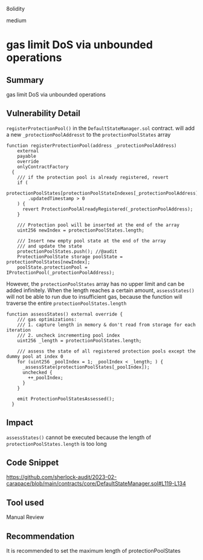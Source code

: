 8olidity

medium

# gas limit DoS via unbounded operations

## Summary
gas limit DoS via unbounded operations
## Vulnerability Detail
`registerProtectionPool()` in the `DefaultStateManager.sol` contract. will add a new `_protectionPoolAddresst` to the `protectionPoolStates` array

```solidity
function registerProtectionPool(address _protectionPoolAddress)
    external
    payable
    override
    onlyContractFactory
  {
    /// if the protection pool is already registered, revert
    if (
      protectionPoolStates[protectionPoolStateIndexes[_protectionPoolAddress]]
        .updatedTimestamp > 0
    ) {
      revert ProtectionPoolAlreadyRegistered(_protectionPoolAddress);
    }

    /// Protection pool will be inserted at the end of the array
    uint256 newIndex = protectionPoolStates.length;

    /// Insert new empty pool state at the end of the array
    /// and update the state
    protectionPoolStates.push(); //@audit  
    ProtectionPoolState storage poolState = protectionPoolStates[newIndex];
    poolState.protectionPool = IProtectionPool(_protectionPoolAddress);
```


However, the `protectionPoolStates` array has no upper limit and can be added infinitely. When the length reaches a certain amount, `assessStates()` will not be able to run due to insufficient gas, because the function will traverse the entire `protectionPoolStates.length`

```solidity
function assessStates() external override {
    /// gas optimizations:
    /// 1. capture length in memory & don't read from storage for each iteration
    /// 2. uncheck incrementing pool index
    uint256 _length = protectionPoolStates.length;

    /// assess the state of all registered protection pools except the dummy pool at index 0
    for (uint256 _poolIndex = 1; _poolIndex < _length; ) {
      _assessState(protectionPoolStates[_poolIndex]);
      unchecked {
        ++_poolIndex;
      }
    }

    emit ProtectionPoolStatesAssessed();
  }
```


## Impact
`assessStates()` cannot be executed because the length of `protectionPoolStates.length` is too long
## Code Snippet
https://github.com/sherlock-audit/2023-02-carapace/blob/main/contracts/core/DefaultStateManager.sol#L119-L134
## Tool used

Manual Review

## Recommendation
It is recommended to set the maximum length of protectionPoolStates